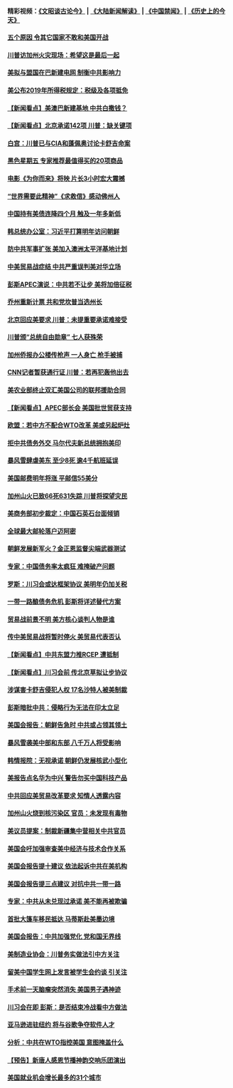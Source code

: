 #### 精彩视频：[《文昭谈古论今》](https://github.com/gfw-breaker/wenzhao/blob/master/README.md?t=11180631) | [《大陆新闻解读》](https://github.com/gfw-breaker/ntdtv-comedy/blob/master/README.md?t=11180631) | [《中国禁闻》](https://github.com/gfw-breaker/ntdtv-news/blob/master/README.md?t=11180631) | [《历史上的今天》](https://github.com/gfw-breaker/today-in-history/blob/master/README.md?t=11180631) 

#### [五个原因 令其它国家不敢和美国开战](../pages/nsc412/n10858519.md?t=11180631) 

#### [川普访加州火灾现场：希望这是最后一起](../pages/nsc412/n10859059.md?t=11180631) 

#### [美拟与盟国在巴新建电网 制衡中共影响力](../pages/nsc412/n10859057.md?t=11180631) 

#### [美公布2019年所得税规定：税级及各项抵免](../pages/nsc412/n10858852.md?t=11180631) 

#### [【新闻看点】美澳巴新建基地 中共白撒钱？](../pages/nsc412/n10858636.md?t=11180631) 

#### [【新闻看点】北京承诺142项 川普：缺关键项](../pages/nsc412/n10858513.md?t=11180631) 

#### [白宫：川普已与CIA和蓬佩奥讨论卡舒吉命案](../pages/nsc412/n10858517.md?t=11180631) 

#### [黑色星期五 专家推荐最值得买的20项商品](../pages/nsc412/n10858552.md?t=11180631) 

#### [电影《为你而来》将映 片长3小时宏大震撼](../pages/nsc412/n10858320.md?t=11180631) 

#### [“世界需要此精神”《求救信》感动佛州人](../pages/nsc412/n10857595.md?t=11180631) 

#### [中国持有美债连降四个月 触及一年多新低](../pages/nsc412/n10858378.md?t=11180631) 

#### [韩总统办公室：习近平打算明年访问朝鲜](../pages/nsc412/n10858325.md?t=11180631) 

#### [防中共军事扩张 美加入澳洲太平洋基地计划](../pages/nsc412/n10858258.md?t=11180631) 

#### [中美贸易战症结 中共严重误判美对华立场](../pages/nsc412/n10857352.md?t=11180631) 

#### [彭斯APEC演说：中共若不让步 美将加倍征税](../pages/nsc412/n10858071.md?t=11180631) 

#### [乔州重新计票 共和党坎普当选州长](../pages/nsc412/n10857784.md?t=11180631) 

#### [北京回应美要求 川普：未提重要承诺难接受](../pages/nsc412/n10857142.md?t=11180631) 

#### [川普颁“总统自由勋章” 七人获殊荣](../pages/nsc412/n10857652.md?t=11180631) 

#### [加州侨报办公楼传枪声 一人身亡 枪手被捕](../pages/nsc412/n10857284.md?t=11180631) 

#### [CNN记者暂获通行证 川普：若再犯轰他出去](../pages/nsc412/n10857438.md?t=11180631) 

#### [美农业部终止双汇美国公司的联邦援助合同](../pages/nsc412/n10857177.md?t=11180631) 

#### [【新闻看点】APEC部长会 美国批世贸获支持](../pages/nsc412/n10857086.md?t=11180631) 

#### [欧盟：若中方不配合WTO改革 美或另起炉灶](../pages/nsc412/n10856866.md?t=11180631) 

#### [拒中共债务外交 马尔代夫新总统拥抱美印](../pages/nsc412/n10856998.md?t=11180631) 

#### [暴风雪肆虐美东 至少8死 逾4千航班延误](../pages/nsc412/n10856804.md?t=11180631) 

#### [美国邮费明年将涨 平邮信55美分](../pages/nsc412/n10855632.md?t=11180631) 

#### [加州山火已致66死631失踪 川普将探望灾民](../pages/nsc412/n10856213.md?t=11180631) 

#### [美商务部初步裁定：中国石英石台面倾销](../pages/nsc412/n10855128.md?t=11180631) 

#### [全球最大邮轮落户迈阿密](../pages/nsc412/n10855367.md?t=11180631) 

#### [朝鲜发展新军火？金正恩监督尖端武器测试](../pages/nsc412/n10855089.md?t=11180631) 

#### [专家：中国债务率太疯狂 难掩破产问题](../pages/nsc412/n10854958.md?t=11180631) 

#### [罗斯：川习会或达框架协议 美明年仍加关税](../pages/nsc412/n10854923.md?t=11180631) 

#### [一带一路酿债务危机 彭斯将详述替代方案](../pages/nsc412/n10854827.md?t=11180631) 

#### [贸易战前景不明 美方核心谈判人物是谁](../pages/nsc412/n10854405.md?t=11180631) 

#### [传中美贸易战将暂时停火 美贸易代表否认](../pages/nsc412/n10854807.md?t=11180631) 

#### [【新闻看点】中共东盟力推RCEP 遭抵制](../pages/nsc412/n10854549.md?t=11180631) 

#### [【新闻看点】川习会前 传北京草拟让步协议](../pages/nsc412/n10854649.md?t=11180631) 

#### [涉谋害卡舒吉侵犯人权 17名沙特人被美制裁](../pages/nsc412/n10854611.md?t=11180631) 

#### [彭斯暗批中共：侵略行为无法在印太立足](../pages/nsc412/n10853726.md?t=11180631) 

#### [美国会报告：朝鲜告急时 中共或占领其领土](../pages/nsc412/n10852870.md?t=11180631) 

#### [暴风雪袭美中部和东部 八千万人将受影响](../pages/nsc412/n10853082.md?t=11180631) 

#### [韩情报院：无视承诺 朝鲜仍发展核武小型化](../pages/nsc412/n10853349.md?t=11180631) 

#### [美报告点名华为中兴 警告勿买中国科技产品](../pages/nsc412/n10852143.md?t=11180631) 

#### [中共回应美贸易改革要求 知情人透露内容](../pages/nsc412/n10852470.md?t=11180631) 

#### [加州山火烧到核污染区 官员：未发现有毒物](../pages/nsc412/n10852387.md?t=11180631) 

#### [美议员提案：制裁新疆集中营相关中共官员](../pages/nsc412/n10852429.md?t=11180631) 

#### [美国会吁加强审查美中经济与技术合作关系](../pages/nsc412/n10852368.md?t=11180631) 

#### [美国会报告提十建议 依法起诉中共在美机构](../pages/nsc412/n10851671.md?t=11180631) 

#### [美国会报告提三点建议 对抗中共一带一路](../pages/nsc412/n10852252.md?t=11180631) 

#### [专家：中共从未兑现过承诺 美不能再被欺骗](../pages/nsc412/n10851988.md?t=11180631) 

#### [首批大篷车移民抵达 马蒂斯赴美墨边境](../pages/nsc412/n10851949.md?t=11180631) 

#### [美国会报告：中共加强党化 党和国无界线](../pages/nsc412/n10851682.md?t=11180631) 

#### [美制造业协会：川普务实做法引中方关注](../pages/nsc412/n10851022.md?t=11180631) 

#### [留美中国学生网上发言被学生会约谈 引关注](../pages/nsc412/n10850335.md?t=11180631) 

#### [手术前一天脑瘤突然消失 美国男子遇神迹](../pages/nsc412/n10850402.md?t=11180631) 

#### [川习会在即 彭斯：是否结束冷战看中方做法](../pages/nsc412/n10849918.md?t=11180631) 

#### [亚马逊进驻纽约 将与谷歌争夺软件人才](../pages/nsc412/n10850103.md?t=11180631) 

#### [分析：中共在WTO指控美国 意图掩盖什么](../pages/nsc412/n10849991.md?t=11180631) 

#### [【预告】新唐人感恩节播神韵交响乐团演出](../pages/nsc412/n10849459.md?t=11180631) 

#### [美国就业机会增长最多的31个城市](../pages/nsc412/n10849779.md?t=11180631) 


